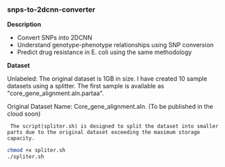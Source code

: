 ### snps-to-2dcnn-converter ###

**Description**

- Convert SNPs into 2DCNN
- Understand genotype-phenotype relationships using SNP conversion
- Predict drug resistance in E. coli using the same methodology

**Dataset**

Unlabeled: The original dataset is 1GB in size. I have created 10 sample datasets using a splitter. The first sample is available as "core_gene_alignment.aln.partaa".

Original Dataset Name: Core_gene_alignment.aln. (To be published in the cloud soon)

`` The script(spliter.sh) is designed to split the dataset into smaller parts due to the original dataset exceeding the maximum storage capacity.``

```bash
chmod +x spliter.sh
./spliter.sh
```
